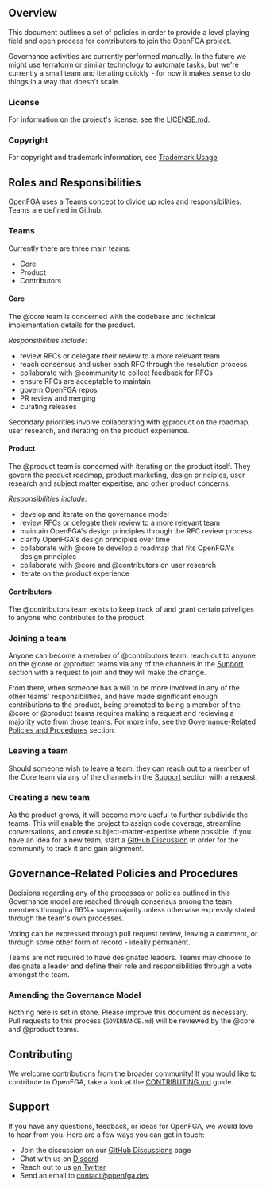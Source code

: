 ## Overview

This document outlines a set of policies in order to provide a level playing field and open process for contributors to join the OpenFGA project.

Governance activities are currently performed manually. In the future we might use [terraform](https://www.terraform.io/) or similar technology to automate tasks, but we're currently a small team and iterating quickly - for now it makes sense to do things in a way that doesn't scale.

### License

For information on the project's license, see the [LICENSE.md](https://github.com/openfga/openfga/blob/main/LICENSE).

### Copyright

For copyright and trademark information, see [Trademark Usage](https://www.linuxfoundation.org/legal/trademark-usage)

## Roles and Responsibilities

OpenFGA uses a Teams concept to divide up roles and responsibilities. Teams are defined in Github.

### Teams
Currently there are three main teams:

* Core
* Product
* Contributors

#### Core

The @core team is concerned with the codebase and technical implementation details for the product. 

*Responsibilities include:*
- review RFCs or delegate their review to a more relevant team
- reach consensus and usher each RFC through the resolution process
- collaborate with @community to collect feedback for RFCs
- ensure RFCs are acceptable to maintain
- govern OpenFGA repos
- PR review and merging
- curating releases

Secondary priorities involve collaborating with @product on the roadmap, user research, and iterating on the product experience.

#### Product

The @product team is concerned with iterating on the product itself. They govern the product roadmap, product marketing, design principles, user research and subject matter expertise, and other product concerns.

*Responsibilities include:*
- develop and iterate on the governance model
- review RFCs or delegate their review to a more relevant team
- maintain OpenFGA's design principles through the RFC review process
- clarify OpenFGA's design principles over time
- collaborate with @core to develop a roadmap that fits OpenFGA's design principles
- collaborate with @core and @contributors on user research
- iterate on the product experience

#### Contributors

The @contributors team exists to keep track of and grant certain priveliges to anyone who contributes to the product.

### Joining a team

Anyone can become a member of @contributors team: reach out to anyone on the @core or @product teams via any of the channels in the [Support](#support) section with a request to join and they will make the change.

From there, when someone has a will to be more involved in any of the other teams' responsibilities, and have made significant enough contributions to the product, being promoted to being a member of the @core or @product teams requires making a request and recieving a majority vote from those teams. For more info, see the [Governance-Related Policies and Procedures](#governance-related-policies-and-procedures) section.

### Leaving a team

Should someone wish to leave a team, they can reach out to a member of the Core team via any of the channels in the [Support](#support) section with a request.

### Creating a new team

As the product grows, it will become more useful to further subdivide the teams. This will enable the project to assign code coverage, streamline conversations, and create subject-matter-expertise where possible. If you have an idea for a new team, start a [GitHub Discussion](https://github.com/orgs/openfga/discussions) in order for the community to track it and gain alignment.

## Governance-Related Policies and Procedures

Decisions regarding any of the processes or policies outlined in this Governance model are reached through consensus among the team members through a 66%+ supermajority unless otherwise expressly stated through the team's own processes.

Voting can be expressed through pull request review, leaving a comment, or through some other form of record - ideally permanent.

Teams are not required to have designated leaders. Teams may choose to designate a leader and define their role and responsibilities through a vote amongst the team.

### Amending the Governance Model

Nothing here is set in stone. Please improve this document as necessary. Pull requests to this process (`GOVERNANCE.md`) will be reviewed by the @core and @product teams.

## Contributing

We welcome contributions from the broader community! If you would like to contribute to OpenFGA, take a look at the [CONTRIBUTING.md](https://github.com/openfga/.github/blob/main/CONTRIBUTING.md) guide.

## Support

If you have any questions, feedback, or ideas for OpenFGA, we would love to hear from you. Here are a few ways you can get in touch:

- Join the discussion on our [GitHub Discussions](https://github.com/orgs/openfga/discussions) page
- Chat with us on [Discord](https://discord.gg/8naAwJfWN6)
- Reach out to us [on Twitter](https://twitter.com/OpenFGA)
- Send an email to [contact@openfga.dev](mailto:contact@openfga.dev)
